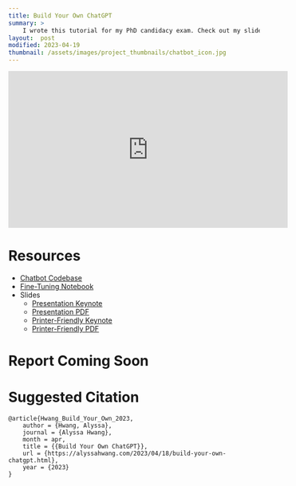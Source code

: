 ```yaml
---
title: Build Your Own ChatGPT
summary: >
    I wrote this tutorial for my PhD candidacy exam. Check out my slides, code, and presentation recording here! The full report will be released when it is finished.
layout:  post
modified: 2023-04-19
thumbnail: /assets/images/project_thumbnails/chatbot_icon.jpg
---
```

<iframe width="560" height="315" src="https://www.youtube.com/embed/RrGXDKZcCN4" title="YouTube video player" frameborder="0" allow="accelerometer; autoplay; clipboard-write; encrypted-media; gyroscope; picture-in-picture; web-share" style="display: block; margin: 0 auto;" allowfullscreen></iframe>


# Resources
- [Chatbot Codebase](https://github.com/ahwang16/gpt3-chatbot)
- [Fine-Tuning Notebook](https://github.com/ahwang16/gpt3-chatbot/blob/master/Finetune_GPT_3_for_Persona_Chatbot.ipynb)
- Slides
    - [Presentation Keynote](/assets/files/project_resources/Build%20Your%20Own%20ChatGPT%20Presentation.key)
    - [Presentation PDF](/assets/files/project_resources/Build%20Your%20Own%20ChatGPT%20Presentation.pdf)
    - [Printer-Friendly Keynote](/assets/files/project_resources/Build%20Your%20Own%20ChatGPT%20Printer-Friendly.key)
    - [Printer-Friendly PDF](/assets/files/project_resources/Build%20Your%20Own%20ChatGPT%20Printer-Friendly.pdf)

# Report Coming Soon

# Suggested Citation
```
@article{Hwang_Build_Your_Own_2023,
    author = {Hwang, Alyssa},
    journal = {Alyssa Hwang},
    month = apr,
    title = {{Build Your Own ChatGPT}},
    url = {https://alyssahwang.com/2023/04/18/build-your-own-chatgpt.html},
    year = {2023}
}
```
